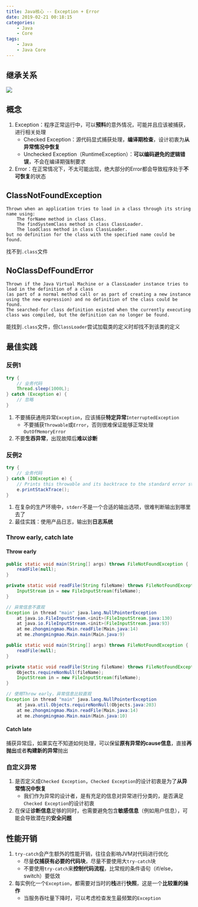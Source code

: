 ```yaml
---
title: Java核心 -- Exception + Error
date: 2019-02-21 00:18:15
categories:
    - Java
    - Core
tags:
    - Java
    - Java Core
---
```


## 继承关系
<img src="https://java-core-1253868755.cos.ap-guangzhou.myqcloud.com/java-core-exception.png" />

<!-- more -->

## 概念
1. Exception：程序正常运行中，可以**预料**的意外情况，可能并且应该被捕获，进行相关处理
    - Checked Exception：源代码显式捕获处理，**编译期检查**，设计初衷为**从异常情况中恢复**
    - Unchecked Exception（RuntimeException）：**可以编码避免的逻辑错误**，不会在编译期强制要求
2. Error：在正常情况下，不太可能出现，绝大部分的Error都会导致程序处于**不可恢复**的状态

## ClassNotFoundException
```
Thrown when an application tries to load in a class through its string name using:
    The forName method in class Class.
    The findSystemClass method in class ClassLoader.
    The loadClass method in class ClassLoader.
but no definition for the class with the specified name could be found.
```
找不到`.class`文件

## NoClassDefFoundError
```
Thrown if the Java Virtual Machine or a ClassLoader instance tries to load in the definition of a class
(as part of a normal method call or as part of creating a new instance using the new expression) and no definition of the class could be found.
The searched-for class definition existed when the currently executing class was compiled, but the definition can no longer be found.
```
能找到`.class`文件，但`ClassLoader`尝试加载类的定义时却找不到该类的定义

## 最佳实践

### 反例1
```java
try {
    // 业务代码
    Thread.sleep(1000L);
} catch (Exception e) {
    // 忽略
}
```
1. 不要捕获通用异常`Exception`，应该捕获**特定异常**`InterruptedException`
    - 不要捕获`Throwable`或`Error`，否则很难保证能够正常处理`OutOfMemoryError`
2. 不要**生吞异常**，出现故障后**难以诊断**

### 反例2
```java
try {
    // 业务代码
} catch (IOException e) {
    // Prints this throwable and its backtrace to the standard error stream.
    e.printStackTrace();
}
```
1. 在复杂的生产环境中，`stderr`不是一个合适的输出选项，很难判断输出到哪里去了
2. 最佳实践：使用产品日志，输出到**日志系统**

### Throw early, catch late

#### Throw early
```java
public static void main(String[] args) throws FileNotFoundException {
    readFile(null);
}

private static void readFile(String fileName) throws FileNotFoundException {
    InputStream in = new FileInputStream(fileName);
}

// 异常信息不直观
Exception in thread "main" java.lang.NullPointerException
	at java.io.FileInputStream.<init>(FileInputStream.java:130)
	at java.io.FileInputStream.<init>(FileInputStream.java:93)
	at me.zhongmingmao.Main.readFile(Main.java:14)
	at me.zhongmingmao.Main.main(Main.java:9)
```
```java
public static void main(String[] args) throws FileNotFoundException {
    readFile(null);
}

private static void readFile(String fileName) throws FileNotFoundException {
    Objects.requireNonNull(fileName);
    InputStream in = new FileInputStream(fileName);
}

// 使用Throw early，异常信息比较直观
Exception in thread "main" java.lang.NullPointerException
	at java.util.Objects.requireNonNull(Objects.java:203)
	at me.zhongmingmao.Main.readFile(Main.java:14)
	at me.zhongmingmao.Main.main(Main.java:10)
```

#### Catch late
捕获异常后，如果实在不知道如何处理，可以保留**原有异常的cause信息**，直接**再抛出**或者**构建新的异常**抛出

### 自定义异常
1. 是否定义成`Checked Exception`，`Checked Exception`的设计初衷是为了**从异常情况中恢复**
    - 我们作为异常的设计者，是有充足的信息对异常进行分类的，是否满足`Checked Exception`的设计初衷
2. 在保证**诊断信息**足够的同时，也需要避免包含**敏感信息**（例如用户信息），可能会导致潜在的**安全问题**

## 性能开销
1. `try-catch`会产生额外的性能开销，往往会影响JVM对代码进行优化
    - 尽量**仅捕获有必要的代码块**，尽量不要使用大`try-catch`块
    - 不要使用`try-catch`来**控制代码流程**，比常规的条件语句（if/else，switch）要低效
2. 每实例化一个`Exception`，都需要对当时的**栈**进行**快照**，这是一个**比较重的操作**
    - 当服务吞吐量下降时，可以考虑检查发生最频繁的`Exception`

<!-- indicate-the-source -->
